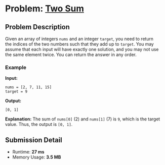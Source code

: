 # Problem: [Two Sum](https://leetcode.com/problems/two-sum/description/)

## Problem Description
Given an array of integers `nums` and an integer `target`, you need to return the indices of the two numbers such that they add up to `target`. You may assume that each input will have exactly one solution, and you may not use the same element twice. You can return the answer in any order.

### Example
**Input:**
```plaintext
nums = [2, 7, 11, 15]
target = 9
```
**Output:**
```plaintext
[0, 1]
```
**Explanation:**
The sum of `nums[0]` (2) and `nums[1]` (7) is `9`, which is the target value. Thus, the output is `[0, 1]`.

## Submission Detail
- Runtime: **27 ms**
- Memory Usage: **3.5 MB**